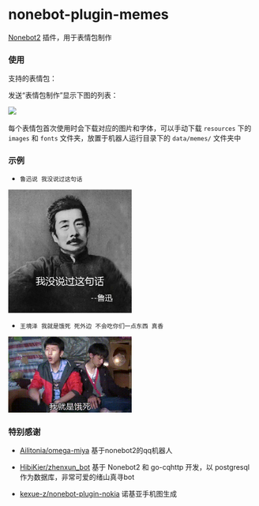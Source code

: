 # nonebot-plugin-memes

[Nonebot2](https://github.com/nonebot/nonebot2) 插件，用于表情包制作


### 使用

支持的表情包：

发送“表情包制作”显示下图的列表：

<div align="left">
  <img src="https://s2.loli.net/2021/12/31/Z3btiNa4B92HRcW.jpg" width="500" />
</div>


每个表情包首次使用时会下载对应的图片和字体，可以手动下载 `resources` 下的 `images` 和 `fonts` 文件夹，放置于机器人运行目录下的 `data/memes/` 文件夹中


### 示例

 - `鲁迅说 我没说过这句话`

<div align="left">
  <img src="./examples/2.png" width="250" />
</div>


 - `王境泽 我就是饿死 死外边 不会吃你们一点东西 真香`

<div align="left">
  <img src="./examples/3.gif" width="250" />
</div>


### 特别感谢

- [Ailitonia/omega-miya](https://github.com/Ailitonia/omega-miya) 基于nonebot2的qq机器人

- [HibiKier/zhenxun_bot](https://github.com/HibiKier/zhenxun_bot) 基于 Nonebot2 和 go-cqhttp 开发，以 postgresql 作为数据库，非常可爱的绪山真寻bot

- [kexue-z/nonebot-plugin-nokia](https://github.com/kexue-z/nonebot-plugin-nokia) 诺基亚手机图生成

